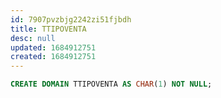 ```yaml
---
id: 7907pvzbjg2242zi51fjbdh
title: TTIPOVENTA
desc: null
updated: 1684912751
created: 1684912751
---
```



```sql
CREATE DOMAIN TTIPOVENTA AS CHAR(1) NOT NULL;
```

